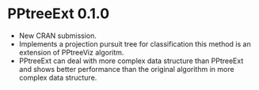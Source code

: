 # PPtreeExt 0.1.0

* New CRAN submission.
* Implements a projection pursuit tree for classification this method is an extension of PPtreeViz algoritm.
* PPtreeExt can deal with more complex data structure than PPtreeExt and shows better performance than the original algorithm in more complex data structure.
